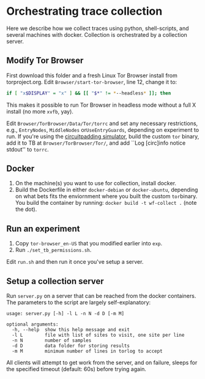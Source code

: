 # Orchestrating trace collection

Here we describe how we collect traces using python, shell-scripts, and several
machines with docker. Collection is orchestrated by a collection server.

## Modify Tor Browser
First download this folder and a fresh Linux Tor Browser install from
torproject.org. Edit `Browser/start-tor-browser`, line 12, change it to:

```bash
if [ "x$DISPLAY" = "x" ] && [[ "$*" != *--headless* ]]; then
```

This makes it possible to run Tor Browser in headless mode without a full X
install (no more `xvfb`, yay). 

Edit `Browser/TorBrowser/Data/Tor/torrc` and set any necessary restrictions,
e.g., `EntryNodes`, `MiddleNodes` or`UseEntryGuards`, depending on experiment to
run. If you're using the [circuitpadding
simulator](https://github.com/pylls/circpad-sim), build the custom `tor` binary,
add it to TB at `Browser/TorBrowser/Tor/`, and add ``Log [circ]info notice
stdout'' to `torrc`.

## Docker
1. On the machine(s) you want to use for collection, install docker. 
2. Build the Dockerfile in either `docker-debian` or `docker-ubuntu`, depending
   on what bets fits the enviornment where you built the custom `tor`binary. You
   build the container by running: `docker build -t wf-collect .` (note the
   dot).

## Run an experiment
1. Copy `tor-browser_en-US` that you modified earlier into `exp`. 
2. Run `./set_tb_permissions.sh`. 

Edit `run.sh` and then run it once you've setup a server.

## Setup a collection server
Run `server.py` on a server that can be reached from the docker containers. The
parameters to the script are largely self-explanatory:

```
usage: server.py [-h] -l L -n N -d D [-m M]

optional arguments:
  -h, --help  show this help message and exit
  -l L        file with list of sites to visit, one site per line
  -n N        number of samples
  -d D        data folder for storing results
  -m M        minimum number of lines in torlog to accept
```

All clients will attempt to get work from the server, and on failure, sleeps for
the specified timeout (default: 60s) before trying again.